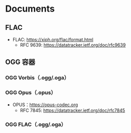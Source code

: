 # Documents

## FLAC

- FLAC: https://xiph.org/flac/format.html
  - RFC 9639: https://datatracker.ietf.org/doc/rfc9639

## OGG 容器

### OGG Vorbis（.ogg/.oga）

### OGG Opus（.opus）

- OPUS：https://opus-codec.org
  - RFC 7845: https://datatracker.ietf.org/doc/rfc7845

### OGG FLAC（.ogg/.oga）